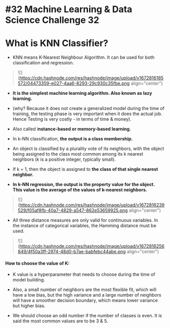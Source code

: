 # #32 Machine Learning & Data Science Challenge 32

# What is KNN Classifier?

* KNN means K-Nearest Neighbour Algorithm. It can be used for both classification and regression.
    

> ![](https://cdn.hashnode.com/res/hashnode/image/upload/v1672816185572/04473359-e027-4aa6-8293-29c930c35fbe.png align="center")

* **It is the simplest machine learning algorithm. Also known as lazy learning.**
    
* (why? Because it does not create a generalized model during the time of training, the testing phase is very important when it does the actual job. Hence Testing is very costly - in terms of time & money).
    
* Also called i**nstance-based or memory-based learning.**
    
* In k-NN classification, **the output is a class membership.**
    
* An object is classified by a plurality vote of its neighbors, with the object being assigned to the class most common among its k nearest neighbors (k is a positive integer, typically small).
    
* If k = 1, then the object is assigned to **the class of that single nearest neighbor.**
    
* **In k-NN regression, the output is the property value for the object. This value is the average of the values of k-nearest neighbors.**
    

> ![](https://cdn.hashnode.com/res/hashnode/image/upload/v1672816239529/f05af8fb-40a7-4829-a547-862e53659925.png align="center")

* All three distance measures are only valid for continuous variables. In the instance of categorical variables, the Hamming distance must be used.
    

> ![](https://cdn.hashnode.com/res/hashnode/image/upload/v1672816256849/4f50a3ff-2974-48d0-b7ae-babfebc44abe.png align="center")

#### **How to choose the value of K:**

* K value is a hyperparameter that needs to choose during the time of model building.
    
* Also, a small number of neighbors are the most flexible fit, which will have a low bias, but the high variance and a large number of neighbors will have a smoother decision boundary, which means lower variance but higher bias.
    
* We should choose an odd number if the number of classes is even. It is said the most common values are to be 3 & 5.